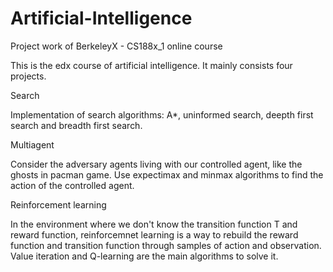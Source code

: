 # Artificial-Intelligence
Project work of BerkeleyX - CS188x_1 online course

This is the edx course of artificial intelligence. It mainly consists four projects.

Search

Implementation of search algorithms: A*, uninformed search, deepth first search and breadth first search.

Multiagent

Consider the adversary agents living with our controlled agent, like the ghosts in pacman game. Use expectimax and minmax algorithms
to find the action of the controlled agent.

Reinforcement learning

In the environment where we don't know the transition function T and reward function, reinforcemnet learning is a way to rebuild the
reward function and transition function through samples of action and observation. Value iteration and Q-learning are the main algorithms
to solve it.
